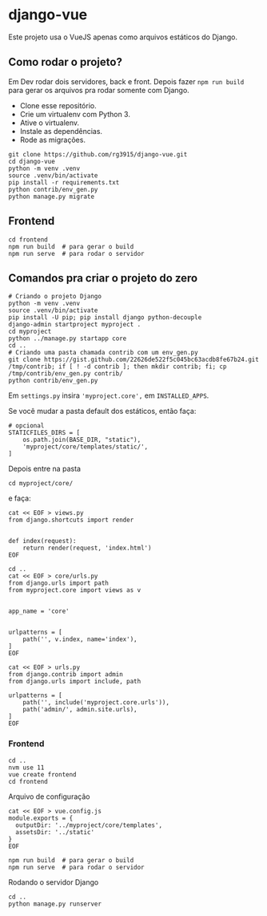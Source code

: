 # django-vue

Este projeto usa o VueJS apenas como arquivos estáticos do Django.

## Como rodar o projeto?

Em Dev rodar dois servidores, back e front.
Depois fazer `npm run build` para gerar os arquivos pra rodar somente com Django.

* Clone esse repositório.
* Crie um virtualenv com Python 3.
* Ative o virtualenv.
* Instale as dependências.
* Rode as migrações.

```
git clone https://github.com/rg3915/django-vue.git
cd django-vue
python -m venv .venv
source .venv/bin/activate
pip install -r requirements.txt
python contrib/env_gen.py
python manage.py migrate
```

## Frontend

```
cd frontend
npm run build  # para gerar o build
npm run serve  # para rodar o servidor
```

## Comandos pra criar o projeto do zero

```
# Criando o projeto Django
python -m venv .venv
source .venv/bin/activate
pip install -U pip; pip install django python-decouple
django-admin startproject myproject .
cd myproject
python ../manage.py startapp core
cd ..
# Criando uma pasta chamada contrib com um env_gen.py
git clone https://gist.github.com/22626de522f5c045bc63acdb8fe67b24.git /tmp/contrib; if [ ! -d contrib ]; then mkdir contrib; fi; cp /tmp/contrib/env_gen.py contrib/
python contrib/env_gen.py
```

Em `settings.py` insira `'myproject.core',` em `INSTALLED_APPS`.

Se você mudar a pasta default dos estáticos, então faça:

```
# opcional
STATICFILES_DIRS = [
    os.path.join(BASE_DIR, "static"),
    'myproject/core/templates/static/',
]
```

Depois entre na pasta

```
cd myproject/core/
```

e faça:

```
cat << EOF > views.py
from django.shortcuts import render


def index(request):
    return render(request, 'index.html')
EOF
```

```
cd ..
cat << EOF > core/urls.py
from django.urls import path
from myproject.core import views as v


app_name = 'core'


urlpatterns = [
    path('', v.index, name='index'),
]
EOF
```

```
cat << EOF > urls.py
from django.contrib import admin
from django.urls import include, path

urlpatterns = [
    path('', include('myproject.core.urls')),
    path('admin/', admin.site.urls),
]
EOF
```

### Frontend

```
cd ..
nvm use 11
vue create frontend
cd frontend
```

Arquivo de configuração

```
cat << EOF > vue.config.js
module.exports = {
  outputDir: '../myproject/core/templates',
  assetsDir: '../static'
}
EOF
```

```
npm run build  # para gerar o build
npm run serve  # para rodar o servidor
```

Rodando o servidor Django

```
cd ..
python manage.py runserver
```
